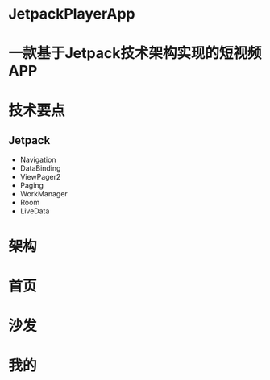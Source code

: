 # JetpackPlayerApp

# 一款基于Jetpack技术架构实现的短视频APP 

# 技术要点

## Jetpack
- Navigation
- DataBinding
- ViewPager2
- Paging
- WorkManager
- Room
- LiveData

# 架构
# 首页
# 沙发
# 我的